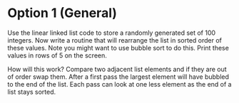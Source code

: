 # Option 1 (General)

Use the linear linked list code to store a randomly generated set of 100 integers.  Now write a routine that will rearrange the list in sorted order of these values. Note you might want to use bubble sort to do this. Print these values in rows of 5 on the screen.

How will this work? Compare two adjacent list elements and if they are out of order swap them. After a first pass the largest element will have bubbled to the end of the list. Each pass can look at one less element as the end of a list stays sorted.
